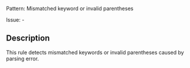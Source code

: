 Pattern: Mismatched keyword or invalid parentheses

Issue: -

## Description

This rule detects mismatched keywords or invalid parentheses caused by parsing error.
